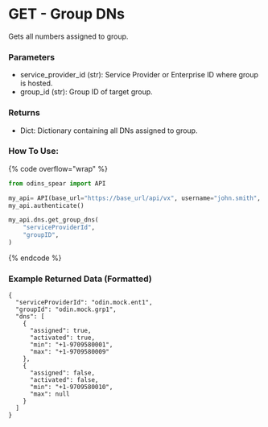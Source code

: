 # GET - Group DNs

Gets all numbers assigned to group.

### Parameters&#x20;

* service\_provider\_id (str): Service Provider or Enterprise ID where group is hosted.
* group\_id (str): Group ID of target group.

### Returns

* Dict: Dictionary containing all DNs assigned to group.

### How To Use:

{% code overflow="wrap" %}
```python
from odins_spear import API

my_api= API(base_url="https://base_url/api/vx", username="john.smith", password="ODIN_INSTANCE_1")
my_api.authenticate()

my_api.dns.get_group_dns(
    "serviceProviderId",
    "groupID",
)
```
{% endcode %}

### Example Returned Data (Formatted)

```
{
  "serviceProviderId": "odin.mock.ent1",
  "groupId": "odin.mock.grp1",
  "dns": [
    {
      "assigned": true,
      "activated": true,
      "min": "+1-9709580001",
      "max": "+1-9709580009"
    },
    {
      "assigned": false,
      "activated": false,
      "min": "+1-9709580010",
      "max": null
    }
  ]
}
```
